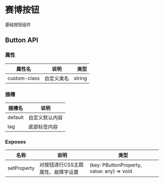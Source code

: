 # 赛博按钮

基础按钮组件

## Button API

### 属性

| 属性名          |  说明   |     类型 |
|--------------|:-----:|-------:|
| custom-class | 自定义类名 | string |

### 插槽

| 插槽名     | 说明      |
|---------|---------|
| default | 自定义默认内容 |
| tag     | 底部标签内容  |

### Exposes

| 名称          | 说明                 | 类型                                         |
|-------------|--------------------|--------------------------------------------|
| setProperty | 对按钮进行CSS主题属性、故障字设置 | (key: PButtonProperty, value: any) => void |
